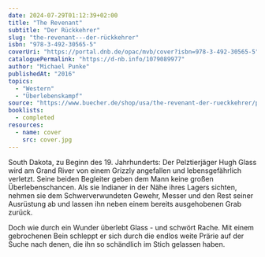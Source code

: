 ```yaml
---
date: 2024-07-29T01:12:39+02:00
title: "The Revenant"
subtitle: "Der Rückkehrer"
slug: "the-revenant---der-rückkehrer"
isbn: "978-3-492-30565-5"
coverUri: "https://portal.dnb.de/opac/mvb/cover?isbn=978-3-492-30565-5"
cataloguePermalink: "https://d-nb.info/1079089977"
author: "Michael Punke"
publishedAt: "2016"
topics:
  - "Western"
  - "Überlebenskampf"
source: "https://www.buecher.de/shop/usa/the-revenant-der-rueckkehrer/punke-michael/products_products/detail/prod_id/44119438/"
booklists:
  - completed
resources:
  - name: cover
    src: cover.jpg
---
```

South Dakota, zu Beginn des 19. Jahrhunderts: Der Pelztierjäger Hugh Glass wird 
am Grand River von einem Grizzly angefallen und lebensgefährlich verletzt. Seine 
beiden Begleiter geben dem Mann keine großen Überlebenschancen. Als sie Indianer 
in der Nähe ihres Lagers sichten, nehmen sie dem Schwerverwundeten Gewehr, 
Messer und den Rest seiner Ausrüstung ab und lassen ihn neben einem bereits 
ausgehobenen Grab zurück.

Doch wie durch ein Wunder überlebt Glass - und schwört Rache. Mit einem 
gebrochenen Bein schleppt er sich durch die endlos weite Prärie auf der Suche 
nach denen, die ihn so schändlich im Stich gelassen haben.